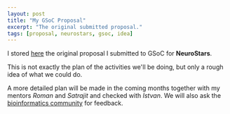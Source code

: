 ```yaml
---
layout: post
title: "My GSoC Proposal"
excerpt: "The original submitted proposal."
tags: [proposal, neurostars, gsoc, idea]
---
```


I stored [here](https://docs.google.com/document/d/1yBkXf29MP_Hjc7G7Ayd30iL6z7-1aLA53j7ezLQuPXk/edit?usp=sharing) the original proposal I submitted to GSoC for **NeuroStars**.

This is not exactly the plan of the activities we'll be doing, but only a rough idea of what we could do.

A more detailed plan will be made in the coming months together with my mentors *Roman* and *Satrajit* and checked with *Istvan*. We will also ask the [bioinformatics community](https://groups.google.com/forum/#!forum/biostar-central) for feedback.